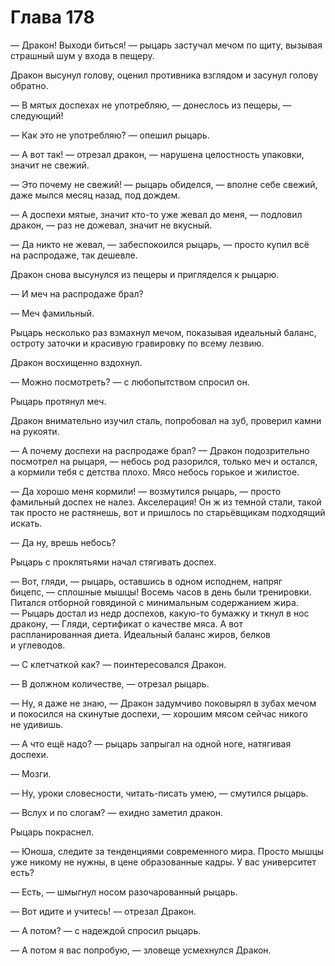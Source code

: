 # Глава 178

— Дракон! Выходи биться! — рыцарь застучал мечом по щиту, вызывая страшный шум у входа в пещеру.

Дракон высунул голову, оценил противника взглядом и засунул голову обратно.

— В мятых доспехах не употребляю, — донеслось из пещеры, — следующий!

— Как это не употребляю? — опешил рыцарь.

— А вот так! — отрезал дракон, — нарушена целостность упаковки, значит не свежий.

— Это почему не свежий! — рыцарь обиделся, — вполне себе свежий, даже мылся месяц назад, под дождем.

— А доспехи мятые, значит кто-то уже жевал до меня, — подловил дракон, — раз не дожевал, значит не вкусный.

— Да никто не жевал, — забеспокоился рыцарь, — просто купил всё на распродаже, так дешевле.

Дракон снова высунулся из пещеры и пригляделся к рыцарю.

— И меч на распродаже брал?

— Меч фамильный. 

Рыцарь несколько раз взмахнул мечом, показывая идеальный баланс, остроту заточки и красивую гравировку по всему лезвию.

Дракон восхищенно вздохнул.

— Можно посмотреть? — с любопытством спросил он.

Рыцарь протянул меч.

Дракон внимательно изучил сталь, попробовал на зуб, проверил камни на рукояти.

— А почему доспехи на распродаже брал? — Дракон подозрительно посмотрел на рыцаря, — небось род разорился, только меч и остался, а кормили тебя с детства плохо. Мясо небось горькое и жилистое.

— Да хорошо меня кормили! — возмутился рыцарь, — просто фамильный доспех не налез. Акселерация! Он ж из темной стали, такой так просто не растянешь, вот и пришлось по старьёвщикам подходящий искать.

— Да ну, врешь небось?

Рыцарь с проклятьями начал стягивать доспех.

— Вот, гляди, — рыцарь, оставшись в одном исподнем, напряг бицепс, — сплошные мышцы! Восемь часов в день были тренировки. Питался отборной говядиной с минимальным содержанием жира. — Рыцарь достал из недр доспехов, какую-то бумажку и ткнул в нос дракону, — Гляди, сертификат о качестве мяса. А вот распланированная диета. Идеальный баланс жиров, белков и углеводов.

— С клетчаткой как? — поинтересовался Дракон.

— В должном количестве, — отрезал рыцарь.

— Ну, я даже не знаю, — Дракон задумчиво поковырял в зубах мечом и покосился на скинутые доспехи, — хорошим мясом сейчас никого не удивишь.

— А что ещё надо? — рыцарь запрыгал на одной ноге, натягивая доспехи.

— Мозги.

— Ну, уроки словесности, читать-писать умею, — смутился рыцарь.

— Вслух и по слогам? — ехидно заметил дракон.

Рыцарь покраснел.

— Юноша, следите за тенденциями современного мира. Просто мышцы уже никому не нужны, в цене образованные кадры. У вас университет есть?

— Есть, — шмыгнул носом разочарованный рыцарь.

— Вот идите и учитесь! — отрезал Дракон.

— А потом? — с надеждой спросил рыцарь.

— А потом я вас попробую, — зловеще усмехнулся Дракон.

